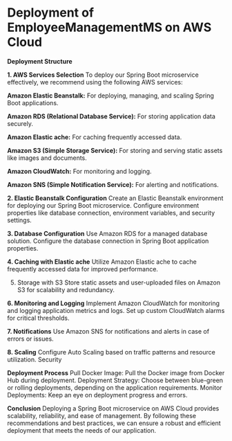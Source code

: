 # Deployment of EmployeeManagementMS on AWS Cloud

**Deployment Structure**

**1. AWS Services Selection**
To deploy our Spring Boot microservice effectively, we recommend using the following AWS services:

**Amazon Elastic Beanstalk:** For deploying, managing, and scaling Spring Boot applications.

**Amazon RDS (Relational Database Service):** For storing application data securely.

**Amazon Elastic ache:** For caching frequently accessed data.

**Amazon S3 (Simple Storage Service):** For storing and serving static assets like images and documents.

**Amazon CloudWatch:** For monitoring and logging.

**Amazon SNS (Simple Notification Service):** For alerting and notifications.

**2. Elastic Beanstalk Configuration**
Create an Elastic Beanstalk environment for deploying our Spring Boot microservice.
Configure environment properties like database connection, environment variables, and security settings.

**3. Database Configuration**
Use Amazon RDS for a managed database solution.
Configure the database connection in Spring Boot application properties.

**4. Caching with Elastic ache**
Utilize Amazon Elastic ache to cache frequently accessed data for improved performance.

5. Storage with S3
Store static assets and user-uploaded files on Amazon S3 for scalability and redundancy.

**6. Monitoring and Logging**
Implement Amazon CloudWatch for monitoring and logging application metrics and logs.
Set up custom CloudWatch alarms for critical thresholds.

**7. Notifications**
Use Amazon SNS for notifications and alerts in case of errors or issues.

**8. Scaling**
Configure Auto Scaling based on traffic patterns and resource utilization.
Security

**Deployment Process**
Pull Docker Image: Pull the Docker image from Docker Hub during deployment.
Deployment Strategy: Choose between blue-green or rolling deployments, depending on the application requirements. Monitor Deployments: Keep an eye on deployment progress and errors.

**Conclusion**
Deploying a Spring Boot microservice on AWS Cloud provides scalability, reliability, and ease of management. By following these recommendations and best practices, we can ensure a robust and efficient deployment that meets the needs of our application.

